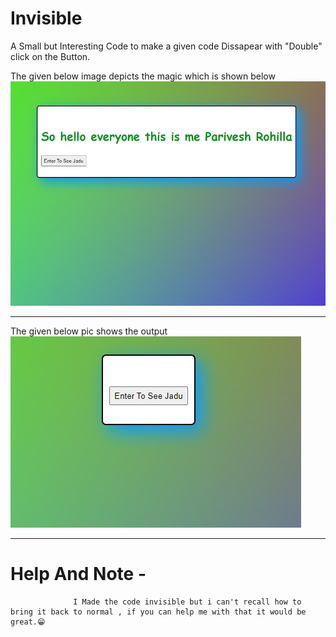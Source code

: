 # Invisible

A Small but Interesting Code to make a given code Dissapear with "Double" click on the Button.

The given below image depicts the magic which is shown below
<br>
<img src ="hide.jpg">
<hr>
The given below pic shows the output 
<br>
<img src="jadu.jpg">
<hr>

# Help And Note -
                  I Made the code invisible but i can't recall how to bring it back to normal , if you can help me with that it would be great.😁
